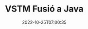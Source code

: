 ---
############################# Static ############################
layout: "auto-gen-merge"
date: 2022-10-25T07:00:35
draft: false
otherformats: epub html mht mhtml odp ods odt one otp ott pdf pps ppsx ppt pptx rtf

############################# Head ############################
head_title: "Combina fitxers VSTM mitjançant l'API de fusió de documents de Java i J2SE"
head_description: "Combineu diversos fitxers VSTM a Java mitjançant l'API de fusió de documents amb totes les dades, estil i format com a documents font."

############################# Header ############################
title: "VSTM Fusió a Java"
description: "Combina VSTM amb unes quantes línies de codi Java."
bg_image: "https://cms.admin.containerize.com/templates/aspose/App_Themes/V3/images/bg/header1.png"
bg_overlay: false
button:
    enable: true
    icon: "fas fa-arrow-down"
    label: "Baixeu la prova gratuïta"
    link: "https://downloads.groupdocs.com/merger/java"

############################# SubMenu ############################
submenu:
    enable: true

    left:
        img_alt: "GroupDocs.Merger for Java"
        image: "https://cms.admin.containerize.com/templates/groupdocs/images/product-logos/90x90-noborder/groupdocs-merger-java.png"
        product: "GroupDocs.Merger"
        platform: "Java"

    middle:
        button:

            # button loop
            - link: "https://apireference.groupdocs.com/merger/java"
              text: "Referència de l'API"

            # button loop
            - link: "https://github.com/groupdocs-merger"
              text: "Exemples de codi"

            # button loop
            - link: "https://products.groupdocs.app/merger/family"
              text: "Demostracions en directe"

            # button loop
            - link: "https://purchase.groupdocs.com/pricing/merger/java"
              text: "Preus"

    right:
        link_download: "https://downloads.groupdocs.com/merger"
        link_learn: "https://docs.groupdocs.com/merger/java"
        link_buy: "https://purchase.groupdocs.com"

############################# About ############################
about:
    enable: true
    title: "Sobre l'API GroupDocs.Merger for Java"
    content: |
        [GroupDocs.Merger for Java](/ca/merger/java/) ofereix una solució convenient per combinar diversos PDF, Microsoft Office (Word, Excel, PowerPoint, OneNote), OpenDocument, HTML, imatges i molts altres documents en un sol fitxer dins de les aplicacions Java. GroupDocs.Merger us estalviarà molt d'esforç, ja que podeu fusionar documents VSTM; no cal instal·lar cap programari, aplicacions d'escriptori o connectors de tercers. Ara no és necessari perdre el temps i combinar fitxers manualment! La missió de GroupDocs és oferir la millor qualitat i simplificar els fluxos de treball de processament de documents.
        
        L'API GroupDocs.Merger és una opció correcta per a solucions corporatives que necessiten funcions de combinació de fitxers. Aquestes API tenen una bona compatibilitat amb tots els sistemes operatius i plataformes principals, inclòs J2SE 7.0 (1.7), J2SE 8.0 (1.8), Java 10.

############################# Steps ############################
steps:
    enable: true
    title_left: "Combina diversos fitxers VSTM a Java"
    content_left: |
        [GroupDocs.Merger for Java](/ca/merger/java/) facilita que els desenvolupadors de Java fusionin diversos fitxers VSTM implementant uns quants passos senzills.
        
        * Creeu una instància de **Merger** i passeu la ruta del document font com a paràmetre de constructor.
        * Truqueu a **Join** de la classe **Merger** i passeu la ruta del segon document d'origen.
        * Truqueu a **Save** de la classe **Merger** per desar el document combinat.

    title_right: "Requisits del sistema"
    content_right: |
        Les API de GroupDocs.Merger for Java són compatibles amb totes les plataformes i sistemes operatius principals. Abans d'executar el codi següent, assegureu-vos que teniu els següents requisits previs instal·lats al vostre sistema.

        * Sistemes operatius: Microsoft Windows, Linux, MacOS
        * Entorns de desenvolupament: NetBeans, IntelliJ IDEA, Eclipse
        * Marcs: J2SE 7.0 (1.7), J2SE 8.0 (1.8), Java 10
        * Baixeu la darrera versió de GroupDocs.Merger for Java de [Maven](https://repository.groupdocs.com/webapp/#/artifacts/browse/tree/General/repo/com/groupdocs/groupdocs-merger)
         
    code: |
     {{% merger/additional-styles %}}
     {{< merger/code-merger title="Com combinar fitxers VSTM mitjançant el codi d'exemple Java">}}

        ```java    
        // Combina fitxers VSTM mitjançant l'API de GroupDocs.Merger per a Java
        // Instanciï Merger amb el document d'entrada VSTM
        Merger merger = new Merger("input_1.vstm");

        // Truqueu al mètode d'unió de la instància de classe Merger i passeu la segona ruta del document font
        merger.join("input_2.vstm");
    
        // Truqueu al mètode de desar de la instància de classe Merger per desar el document combinat
        merger.save("merged-file.vstm"); 
        ```
     {{< /merger/code-merger >}}

############################# Demos ############################
demos:
    enable: true
    title: "Demos en directe: aplicació en línia per combinar documents"
    content: |
       Combina més d'un fitxer VSTM ara mateix visitant el lloc web [GroupDocs.Merger Live Demos](https://products.groupdocs.app/merger/vstm).
       La demostració en directe té els següents avantatges.
        
############################# About Formats ############################
about_formats:
    enable: true

############################# More Formats ############################
more_formats:
    enable: true
    title: "Fusionar altres formats de document"
    content: |
        L'API de fusió de documents de Java per a formats de fitxer i imatges. Combina alguns dels formats de document més populars, tal com s'indica a continuació.

############################# Back to top ###############################
back_to_top:
    enable: true
---
